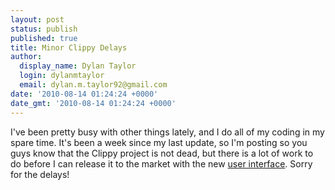 ```yaml
---
layout: post
status: publish
published: true
title: Minor Clippy Delays
author:
  display_name: Dylan Taylor
  login: dylanmtaylor
  email: dylan.m.taylor92@gmail.com
date: '2010-08-14 01:24:24 +0000'
date_gmt: '2010-08-14 01:24:24 +0000'
---
```

<p>I've been pretty busy with other things lately, and I do all of my coding in my spare time. It's been a week since my last update, so I'm posting so you guys know that the Clippy project is not dead, but there is a lot of work to do before I can release it to the market with the new <a class="zem_slink" title="User interface" rel="wikipedia" href="http://en.wikipedia.org/wiki/User_interface">user interface</a>. Sorry for the delays!</p>
